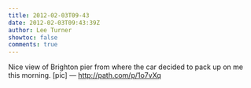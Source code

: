 ```yaml
---
title: 2012-02-03T09-43
date: 2012-02-03T09:43:39Z
author: Lee Turner
showtoc: false
comments: true
---
```


Nice view of Brighton pier from where the car decided to pack up on me this morning. [pic] — http://path.com/p/1o7vXq

